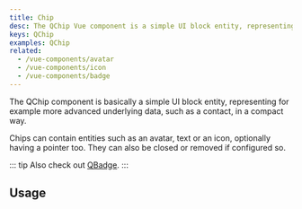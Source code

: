 ```yaml
---
title: Chip
desc: The QChip Vue component is a simple UI block entity, representing for example more advanced underlying data, such as a contact, but in a compact way.
keys: QChip
examples: QChip
related:
  - /vue-components/avatar
  - /vue-components/icon
  - /vue-components/badge
---
```


The QChip component is basically a simple UI block entity, representing for example more advanced underlying data, such as a contact, in a compact way.

Chips can contain entities such as an avatar, text or an icon, optionally having a pointer too. They can also be closed or removed if configured so.

::: tip
Also check out [QBadge](/vue-components/badge).
:::


<DocApi file="QChip" />

## Usage
<DocExample title="Basic" file="Basic" />

<DocExample title="Dense" file="Dense" />

<DocExample title="Custom size" file="Sizes" />

<DocExample title="Square" file="Square" />

<DocExample title="Outline" file="Outline" />

<DocExample title="Clickable" file="Clickable" />

<DocExample title="Selected" file="Selected" />

<DocExample title="Removable" file="Removable" />

<DocExample title="Long label truncation" file="LongLabel" />

